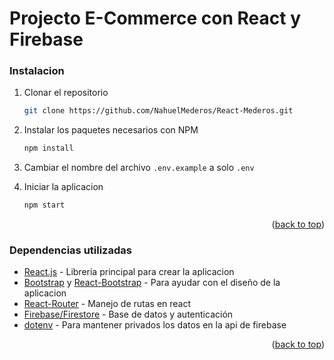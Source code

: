 
# Projecto E-Commerce con React y Firebase

### Instalacion

1. Clonar el repositorio
   ```sh
   git clone https://github.com/NahuelMederos/React-Mederos.git
   ```
2. Instalar los paquetes necesarios con NPM
   ```sh
   npm install
   ```
3. Cambiar el nombre del archivo `.env.example` a solo `.env`

4. Iniciar la aplicacion
   ```sh
   npm start
   ```

<p align="right">(<a href="#top">back to top</a>)</p>

### Dependencias utilizadas

* [React.js](https://reactjs.org/) - 
Libreria principal para crear la aplicacion
* [Bootstrap](https://getbootstrap.com) y [React-Bootstrap](https://react-bootstrap.github.io) - Para ayudar con el diseño de la aplicacion
* [React-Router](https://reactrouter.com/) - Manejo de rutas en react
* [Firebase/Firestore](https://firebase.google.com/) - Base de datos y autenticación 
* [dotenv](https://www.npmjs.com/package/dotenv) - Para mantener privados los datos en la api de firebase

<p align="right">(<a href="#top">back to top</a>)</p>
